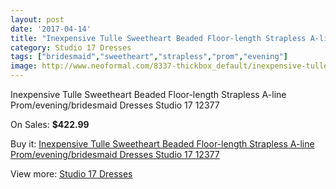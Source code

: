 ```yaml
---
layout: post
date: '2017-04-14'
title: "Inexpensive Tulle Sweetheart Beaded Floor-length Strapless A-line Prom/evening/bridesmaid Dresses Studio 17 12377"
category: Studio 17 Dresses
tags: ["bridesmaid","sweetheart","strapless","prom","evening"]
image: http://www.neoformal.com/8337-thickbox_default/inexpensive-tulle-sweetheart-beaded-floor-length-strapless-a-line-prom-evening-bridesmaid-dresses-studio-17-12377.jpg
---
```

Inexpensive Tulle Sweetheart Beaded Floor-length Strapless A-line Prom/evening/bridesmaid Dresses Studio 17 12377

On Sales: **$422.99**
<a href="https://www.neoformal.com/en/studio-17-dresses/2931-inexpensive-tulle-sweetheart-beaded-floor-length-strapless-a-line-prom-evening-bridesmaid-dresses-studio-17-12377.html"><amp-img layout="responsive" width="600" height="600" src="//www.neoformal.com/8337-thickbox_default/inexpensive-tulle-sweetheart-beaded-floor-length-strapless-a-line-prom-evening-bridesmaid-dresses-studio-17-12377.jpg" alt="Inexpensive Tulle Sweetheart Beaded Floor-length Strapless A-line Prom/evening/bridesmaid Dresses Studio 17 12377 0" /></a>
<a href="https://www.neoformal.com/en/studio-17-dresses/2931-inexpensive-tulle-sweetheart-beaded-floor-length-strapless-a-line-prom-evening-bridesmaid-dresses-studio-17-12377.html"><amp-img layout="responsive" width="600" height="600" src="//www.neoformal.com/8338-thickbox_default/inexpensive-tulle-sweetheart-beaded-floor-length-strapless-a-line-prom-evening-bridesmaid-dresses-studio-17-12377.jpg" alt="Inexpensive Tulle Sweetheart Beaded Floor-length Strapless A-line Prom/evening/bridesmaid Dresses Studio 17 12377 1" /></a>

Buy it: [Inexpensive Tulle Sweetheart Beaded Floor-length Strapless A-line Prom/evening/bridesmaid Dresses Studio 17 12377](https://www.neoformal.com/en/studio-17-dresses/2931-inexpensive-tulle-sweetheart-beaded-floor-length-strapless-a-line-prom-evening-bridesmaid-dresses-studio-17-12377.html "Inexpensive Tulle Sweetheart Beaded Floor-length Strapless A-line Prom/evening/bridesmaid Dresses Studio 17 12377")

View more: [Studio 17 Dresses](https://www.neoformal.com/en/29-studio-17-dresses "Studio 17 Dresses")